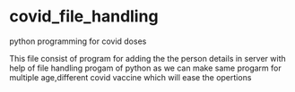# covid_file_handling
python programming for covid doses

   This file consist of program for adding the  the person details in server with help of file handling progam of python as we can make same progarm for multiple age,different    covid vaccine which will ease the opertions 
